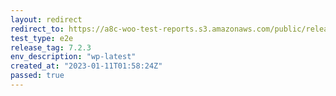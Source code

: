 ```yaml
---
layout: redirect
redirect_to: https://a8c-woo-test-reports.s3.amazonaws.com/public/release/7.2.3/wp-latest/e2e/index.html
test_type: e2e
release_tag: 7.2.3
env_description: "wp-latest"
created_at: "2023-01-11T01:58:24Z"
passed: true
---
```

